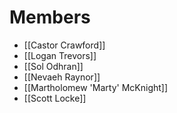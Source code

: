 # Members
+ [[Castor Crawford]]
+ [[Logan Trevors]]
+ [[Sol Odhran]] 
+ [[Nevaeh Raynor]]
+ [[Martholomew 'Marty' McKnight]]
+ [[Scott Locke]]
